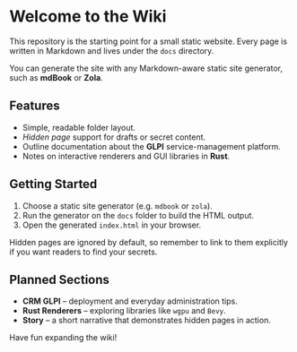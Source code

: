# Welcome to the Wiki

This repository is the starting point for a small static website. Every page is written in Markdown and lives under the `docs` directory.

You can generate the site with any Markdown-aware static site generator, such as **mdBook** or **Zola**.

## Features

- Simple, readable folder layout.
- *Hidden page* support for drafts or secret content.
- Outline documentation about the **GLPI** service-management platform.
- Notes on interactive renderers and GUI libraries in **Rust**.

## Getting Started

1. Choose a static site generator (e.g. `mdbook` or `zola`).
2. Run the generator on the `docs` folder to build the HTML output.
3. Open the generated `index.html` in your browser.

Hidden pages are ignored by default, so remember to link to them explicitly if you want readers to find your secrets.

## Planned Sections

- **CRM GLPI** – deployment and everyday administration tips.
- **Rust Renderers** – exploring libraries like `wgpu` and `Bevy`.
- **Story** – a short narrative that demonstrates hidden pages in action.

Have fun expanding the wiki!
